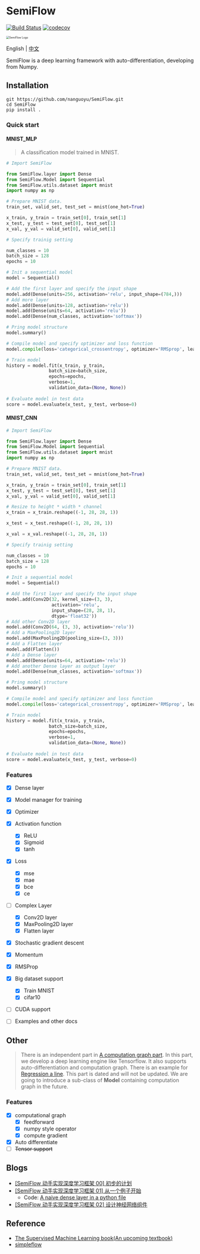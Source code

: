 

# SemiFlow
[![Build Status](https://travis-ci.com/nanguoyu/SemiFlow.svg?branch=master)](https://travis-ci.com/nanguoyu/SemiFlow)
[![codecov](https://codecov.io/gh/nanguoyu/SemiFlow/branch/master/graph/badge.svg)](https://codecov.io/gh/nanguoyu/SemiFlow)

<img src="./.github/SemiFlow.png" alt="SemiFlow Logo" style="zoom:50%;" />

English | [中文](README_CN.md)

SemiFlow is a deep learning framework with auto-differentiation, developing from Numpy. 

## Installation

``` 
git https://github.com/nanguoyu/SemiFlow.git
cd SemiFlow
pip install .
```

### Quick start

#### MNIST_MLP
> A classification model trained in MNIST.

``` Python 
# Import SemiFlow

from SemiFlow.layer import Dense
from SemiFlow.Model import Sequential
from SemiFlow.utils.dataset import mnist
import numpy as np

# Prepare MNIST data.
train_set, valid_set, test_set = mnist(one_hot=True)

x_train, y_train = train_set[0], train_set[1]
x_test, y_test = test_set[0], test_set[1]
x_val, y_val = valid_set[0], valid_set[1]

# Specify trainig setting

num_classes = 10
batch_size = 128
epochs = 10

# Init a sequential model
model = Sequential()

# Add the first layer and specify the input shape
model.add(Dense(units=256, activation='relu', input_shape=(784,)))
# Add more layer
model.add(Dense(units=128, activation='relu'))
model.add(Dense(units=64, activation='relu'))
model.add(Dense(num_classes, activation='softmax'))

# Pring model structure
model.summary()

# Compile model and specify optimizer and loss function
model.compile(loss='categorical_crossentropy', optimizer='RMSprop', learning_rate=0.05)

# Train model
history = model.fit(x_train, y_train,
                batch_size=batch_size,
                epochs=epochs,
                verbose=1,
                validation_data=(None, None))
                
# Evaluate model in test data 
score = model.evaluate(x_test, y_test, verbose=0)

```

#### MNIST_CNN
``` Python 
# Import SemiFlow

from SemiFlow.layer import Dense
from SemiFlow.Model import Sequential
from SemiFlow.utils.dataset import mnist
import numpy as np

# Prepare MNIST data.
train_set, valid_set, test_set = mnist(one_hot=True)

x_train, y_train = train_set[0], train_set[1]
x_test, y_test = test_set[0], test_set[1]
x_val, y_val = valid_set[0], valid_set[1]

# Resize to height * width * channel
x_train = x_train.reshape((-1, 28, 28, 1))

x_test = x_test.reshape((-1, 28, 28, 1))

x_val = x_val.reshape((-1, 28, 28, 1))

# Specify trainig setting

num_classes = 10
batch_size = 128
epochs = 10

# Init a sequential model
model = Sequential()

# Add the first layer and specify the input shape
model.add(Conv2D(32, kernel_size=(3, 3),
                 activation='relu',
                 input_shape=(28, 28, 1),
                 dtype='float32'))
# Add other Conv2D layer
model.add(Conv2D(64, (3, 3), activation='relu'))
# Add a MaxPooling2D layer
model.add(MaxPooling2D(pooling_size=(3, 3)))
# Add a Flatten layer
model.add(Flatten())
# Add a Dense layer
model.add(Dense(units=64, activation='relu'))
# Add another Dense layer as output layer
model.add(Dense(num_classes, activation='softmax'))

# Pring model structure
model.summary()

# Compile model and specify optimizer and loss function
model.compile(loss='categorical_crossentropy', optimizer='RMSprop', learning_rate=0.05)

# Train model
history = model.fit(x_train, y_train,
                batch_size=batch_size,
                epochs=epochs,
                verbose=1,
                validation_data=(None, None))
                
# Evaluate model in test data 
score = model.evaluate(x_test, y_test, verbose=0)

```




### Features

- [x] Dense layer
- [x] Model manager for training
- [x] Optimizer
- [x] Activation function
    - [x] ReLU
    - [x] Sigmoid
    - [x] tanh
- [x] Loss
    - [x] mse
    - [x] mae
    - [x] bce
    - [x] ce
- [ ] Complex Layer
    - [x] Conv2D layer
    - [x] MaxPooling2D layer
    - [x] Flatten layer
- [x] Stochastic gradient descent
- [x] Momentum
- [x] RMSProp
- [x] Big dataset support
    - [x] Train MNIST
    - [x] cifar10
- [ ] CUDA support
- [ ] Examples and other docs


## Other

> There is an independent part in [A computation graph part](SemiFlow/engine). In this part, we develop
> a deep learning engine like Tensorflow. It also supports auto-differentiation and computation graph. There is
>an example for [Regression a line](tests/test_engine_compute_gradients.py). 
>This part is dated and will not be updated. We are going to introduce a sub-class of **Model** containing computation
>graph in the future.

### Features
- [x] computational graph
    - [x] feedforward
    - [x] numpy style operator
    - [x] compute gradient
- [x] Auto differentiate
- [ ] <del>Tensor support</del>

## Blogs
 - [[SemiFlow 动手实现深度学习框架 00] 初步的计划](https://www.nanguoyu.com/semiflow-00)
 - [[SemiFlow 动手实现深度学习框架 01] 从一个例子开始](https://www.nanguoyu.com/semiflow-01)
     - Code: [A naive dense layer in a python file](./NaiveExample)
 - [[SemiFlow 动手实现深度学习框架 02] 设计神经网络组件](https://www.nanguoyu.com/semiflow-02)

## Reference
- [The Supervised Machine Learning book(An upcoming textbook)](http://smlbook.org/)
- [simpleflow](https://github.com/PytLab/simpleflow)
